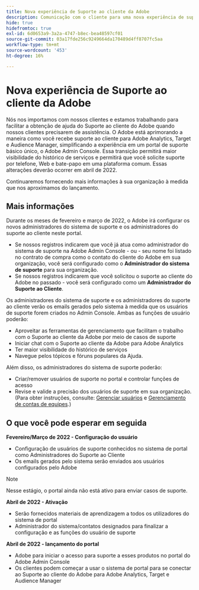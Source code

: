 ```yaml
---
title: Nova experiência de Suporte ao cliente da Adobe
description: Comunicação com o cliente para uma nova experiência de suporte
hide: true
hidefromtoc: true
exl-id: 6d0653a9-3a2a-4747-b8ec-bea48597cf01
source-git-commit: 03a17fde256c9249664da170489d4ff8707fc5aa
workflow-type: tm+mt
source-wordcount: '453'
ht-degree: 16%

---
```


# Nova experiência de Suporte ao cliente da Adobe

Nós nos importamos com nossos clientes e estamos trabalhando para facilitar a obtenção de ajuda do Suporte ao cliente do Adobe quando nossos clientes precisarem de assistência. O Adobe está aprimorando a maneira como você recebe suporte ao cliente para Adobe Analytics, Target e Audience Manager, simplificando a experiência em um portal de suporte básico único, o Adobe Admin Console. Essa transição permitirá maior visibilidade do histórico de serviços e permitirá que você solicite suporte por telefone, Web e bate-papo em uma plataforma comum. Essas alterações deverão ocorrer em abril de 2022.

Continuaremos fornecendo mais informações à sua organização à medida que nos aproximamos do lançamento.

## Mais informações

Durante os meses de fevereiro e março de 2022, o Adobe irá configurar os novos administradores do sistema de suporte e os administradores do suporte ao cliente neste portal.

* Se nossos registros indicarem que você já atua como administrador do sistema de suporte na Adobe Admin Console - ou - seu nome foi listado no contrato de compra como o contato do cliente do Adobe em sua organização, você será configurado como o **Administrador do sistema de suporte** para sua organização.
* Se nossos registros indicarem que você solicitou o suporte ao cliente do Adobe no passado - você será configurado como um **Administrador do Suporte ao Cliente**.

Os administradores do sistema de suporte e os administradores do suporte ao cliente verão os emails gerados pelo sistema à medida que os usuários de suporte forem criados no Admin Console. Ambas as funções de usuário poderão:

* Aproveitar as ferramentas de gerenciamento que facilitam o trabalho com o Suporte ao cliente da Adobe por meio de casos de suporte
* Iniciar chat com o Suporte ao cliente da Adobe para Adobe Analytics
* Ter maior visibilidade do histórico de serviços
* Navegue pelos tópicos e fóruns populares da Ajuda.

Além disso, os administradores do sistema de suporte poderão:

* Criar/remover usuários de suporte no portal e controlar funções de acesso
* Revise e valide a precisão dos usuários de suporte em sua organização. (Para obter instruções, consulte: [Gerenciar usuários](https://helpx.adobe.com/br/enterprise/using/users.html) e [Gerenciamento de contas de equipes](https://helpx.adobe.com/br/enterprise/using/accounts.html).)

## O que você pode esperar em seguida

**Fevereiro/Março de 2022 - Configuração do usuário**

* Configuração de usuários de suporte conhecidos no sistema de portal como Administradores do Suporte ao Cliente
* Os emails gerados pelo sistema serão enviados aos usuários configurados pelo Adobe

>[!NOTE]
>
>Nesse estágio, o portal ainda não está ativo para enviar casos de suporte.

**Abril de 2022 - Ativação**

* Serão fornecidos materiais de aprendizagem a todos os utilizadores do sistema de portal
* Administrador do sistema/contatos designados para finalizar a configuração e as funções do usuário de suporte

**Abril de 2022 - lançamento do portal**

* Adobe para iniciar o acesso para suporte a esses produtos no portal do Adobe Admin Console
* Os clientes podem começar a usar o sistema de portal para se conectar ao Suporte ao cliente do Adobe para Adobe Analytics, Target e Audience Manager

